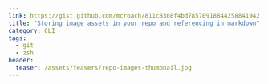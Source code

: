 ```yaml
---
link: https://gist.github.com/mcroach/811c8308f4bd78570918844258841942
title: "Storing image assets in your repo and referencing in markdown"
category: CLI
tags:
  - git
  - zsh
header:
  teaser: /assets/teasers/repo-images-thumbnail.jpg
---
```

